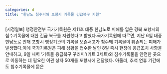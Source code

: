 ```yaml
---
categories: d
title: "힌남노 침수피해 포항시 기록물 긴급복구 지원"
---
```

[시정일보] 행정안전부 국가기록원은 제11호 태풍 힌남노로 피해를 입은 경북 포항시의 침수기록물에 대한 긴급 복구를 지원했다고 밝혔다.국가기록원에 따르면, 지난 6일 태풍 힌남노로 인해 포항시 행정기관의 기록물 보존서고가 침수돼 기록물이 훼손되는 피해가 발생했다.이에 국가기록원은 피해 상황을 접수한 날인 8일 즉시 현장에 응급조치 사항을 안내하고, 9일 새벽 ‘기록물 응급복구 꾸러미’(키트 3세트)와 침수기록물을 안전한 곳으로 이동하는 데 필요한 이관 상자 50개를 포항시에 전달했다. 아울러, 추석 연휴 기간에도 침수기록물에 묻은